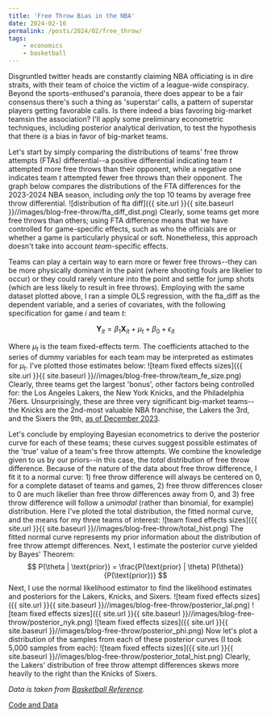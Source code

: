 ```yaml
---
title: 'Free Throw Bias in the NBA'
date: 2024-02-16
permalink: /posts/2024/02/free_throw/
tags:
    - economics
    - basketball
---
```

Disgruntled twitter heads are constantly claiming NBA officiating is in dire straits, with their team of choice the victim of a league-wide conspiracy. Beyond the sports-enthused's paranoia, there does appear to be a fair consensus there's such a thing as 'superstar' calls, a pattern of superstar players getting favorable calls. Is there indeed a bias favoring big-market teamsin the association? I'll apply some preliminary econometric techniques, including posterior analytical derivation, to test the hypothesis that there *is* a bias in favor of big-market teams.

Let's start by simply comparing the distributions of teams' free throw attempts (FTAs) differential--a positive differential indicating team $t$ attempted more free throws than their opponent, while a negative one indicates team $t$ attempted fewer free throws than their opponent. The graph below compares the distributions of the FTA differences for the 2023-2024 NBA season, including *only* the top 10 teams by average free throw differential.
![distribution of fta diff]({{ site.url }}{{ site.baseurl }}//images/blog-free-throw/fta_diff_dist.png)
Clearly, some teams get more free throws than others; using FTA difference means that we have controlled for game-specific effects, such as who the officials are or whether a game is particularly physical or soft. Nonetheless, this approach doesn't take into account *team*-specific effects.

Teams can play a certain way to earn more or fewer free throws--they can be more physically dominant in the paint (where shooting fouls are likelier to occur) or they could rarely venture into the point and settle for jump shots (which are less likely to result in free throws). Employing with the same dataset plotted above, I ran a simple OLS regression, with the fta_diff as the dependent variable, and a series of covariates, with the following specification for game $i$ and team $t$:

$$
\mathbf{Y}_{it} = \beta_1 \mathbf{X}_{it} + \mu_t + \beta_0 + \epsilon_{it}
$$

Where $\mu_t$ is the team fixed-effects term. The coefficients attached to the series of dummy variables for each team may be interpreted as estimates for $\mu_t$. I've plotted those estimates below:
![team fixed effects sizes]({{ site.url }}{{ site.baseurl }}//images/blog-free-throw/team_fe_size.png)
Clearly, three teams get the largest 'bonus', other factors being controlled for: the Los Angeles Lakers,  the New York Knicks, and the Philadelphia 76ers. Unsurprisingly, these are three very significant big-market teams--the Knicks are the 2nd-most valuable NBA franchise, the Lakers the 3rd, and the Sixers the 9th, [as of December 2023](https://www.nbcdfw.com/news/sports/nba/listing-the-most-valuable-nba-franchises-after-mark-cuban-sells-stake-of-mavericks/3399123/).

Let's conclude by employing Bayesian econometrics to derive the posterior curve for each of these teams; these curves suggest possible estimates of the 'true' value of a team's free throw attempts. We combine the knowledge given to us by our priors--in this case, the *total* distribution of free throw difference. Because of the nature of the data about free throw difference, I fit it to a normal curve: 1) free throw difference will always be centered on 0, for a complete dataset of teams and games, 2) free throw differences closer to 0 are much likelier than free throw differences away from 0, and 3) free throw difference will follow a *unimodal* (rather than binomial, for example) distribution. Here I've ploted the total distribution, the fitted normal curve, and the means for my three teams of interest:
![team fixed effects sizes]({{ site.url }}{{ site.baseurl }}//images/blog-free-throw/total_hist.png)
The fitted normal curve represents my prior information about the distribution of free throw attempt differences. Next, I estimate the posterior curve yielded by Bayes' Theorem:
$$
P(\theta | \text{prior}) = \frac{P(\text{prior} | \theta) P(\theta)}{P(\text{prior})}
$$
Next, I use the normal likelihood estimator to find the likelihood estimates and posteriors for the Lakers, Knicks, and Sixers.
![team fixed effects sizes]({{ site.url }}{{ site.baseurl }}//images/blog-free-throw/posterior_lal.png)
![team fixed effects sizes]({{ site.url }}{{ site.baseurl }}//images/blog-free-throw/posterior_nyk.png)
![team fixed effects sizes]({{ site.url }}{{ site.baseurl }}//images/blog-free-throw/posterior_phi.png)
Now let's plot a distribution of the samples from each of these posterior curves (I took 5,000 samples from each):
![team fixed effects sizes]({{ site.url }}{{ site.baseurl }}//images/blog-free-throw/posterior_total_hist.png)
Clearly, the Lakers' distribution of free throw attempt differences skews more heavily to the right than the Knicks of Sixers.

*Data is taken from [Basketball Reference](https://www.basketball-reference.com/).*

[Code and Data](https://github.com/dkposthumus/danielposthumus.github.io/tree/master/_posts/free_throw_2024)